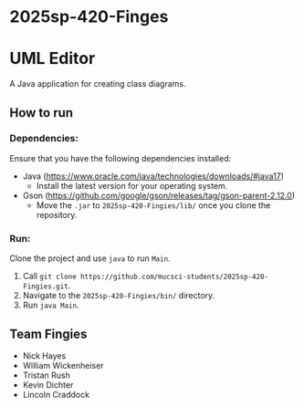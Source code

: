 # 2025sp-420-Finges

# UML Editor
A Java application for creating class diagrams.

## How to run
### Dependencies:
Ensure that you have the following dependencies installed:
- Java (https://www.oracle.com/java/technologies/downloads/#java17)
  - Install the latest version for your operating system.
- Gson (https://github.com/google/gson/releases/tag/gson-parent-2.12.0)
  - Move the ``.jar`` to ``2025sp-420-Fingies/lib/`` once you clone the repository.

### Run:
Clone the project and use ``java`` to run ``Main``.
1. Call ``git clone https://github.com/mucsci-students/2025sp-420-Fingies.git``.
2. Navigate to the ``2025sp-420-Fingies/bin/`` directory.
3. Run ``java Main``.

## Team Fingies
- Nick Hayes
- William Wickenheiser
- Tristan Rush
- Kevin Dichter
- Lincoln Craddock
